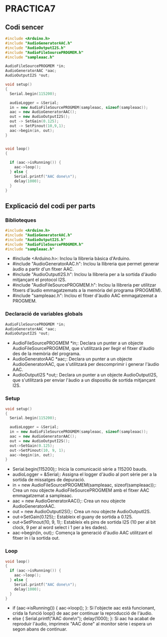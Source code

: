# PRACTICA7

## Codi sencer
```cpp
#include <Arduino.h>
#include "AudioGeneratorAAC.h"
#include "AudioOutputI2S.h"
#include "AudioFileSourcePROGMEM.h"
#include "sampleaac.h"

AudioFileSourcePROGMEM *in;
AudioGeneratorAAC *aac;
AudioOutputI2S *out;

void setup()
{
  Serial.begin(115200);

  audioLogger = &Serial;
  in = new AudioFileSourcePROGMEM(sampleaac, sizeof(sampleaac));
  aac = new AudioGeneratorAAC();
  out = new AudioOutputI2S();
  out -> SetGain(0.125);
  out -> SetPinout(10,9,1);
  aac->begin(in, out);
}


void loop()
{
  
  if (aac->isRunning()) {
    aac->loop();
  } else {
    Serial.printf("AAC done\n");
    delay(1000);
  }
}
```

## Explicació del codi per parts
### Biblioteques
```cpp
#include <Arduino.h>
#include "AudioGeneratorAAC.h"
#include "AudioOutputI2S.h"
#include "AudioFileSourcePROGMEM.h"
#include "sampleaac.h"
```
- #include <Arduino.h>: Inclou la llibreria bàsica d'Arduino.
- #include "AudioGeneratorAAC.h": Inclou la llibreria que permet generar àudio a partir d'un fitxer AAC.
- #include "AudioOutputI2S.h": Inclou la llibreria per a la sortida d'àudio mitjançant el protocol I2S.
- #include "AudioFileSourcePROGMEM.h": Inclou la llibreria per utilitzar fitxers d'àudio emmagatzemats a la memòria del programa (PROGMEM).
- #include "sampleaac.h": Inclou el fitxer d'àudio AAC emmagatzemat a PROGMEM.

### Declaració de variables globals
```cpp
AudioFileSourcePROGMEM *in;
AudioGeneratorAAC *aac;
AudioOutputI2S *out;
```
- AudioFileSourcePROGMEM *in;: Declara un punter a un objecte AudioFileSourcePROGMEM, que s'utilitzarà per llegir el fitxer d'àudio des de la memòria del programa.
- AudioGeneratorAAC *aac;: Declara un punter a un objecte AudioGeneratorAAC, que s'utilitzarà per descomprimir i generar l'àudio AAC.
- AudioOutputI2S *out;: Declara un punter a un objecte AudioOutputI2S, que s'utilitzarà per enviar l'àudio a un dispositiu de sortida mitjançant I2S.

### Setup
```cpp
void setup()
{
  Serial.begin(115200);

  audioLogger = &Serial;
  in = new AudioFileSourcePROGMEM(sampleaac, sizeof(sampleaac));
  aac = new AudioGeneratorAAC();
  out = new AudioOutputI2S();
  out->SetGain(0.125);
  out->SetPinout(10, 9, 1);
  aac->begin(in, out);
}
```
- Serial.begin(115200);: Inicia la comunicació sèrie a 115200 bauds.
- audioLogger = &Serial;: Assigna el logger d'àudio al port sèrie per a la sortida de missatges de depuració.
- in = new AudioFileSourcePROGMEM(sampleaac, sizeof(sampleaac));: Crea un nou objecte AudioFileSourcePROGMEM amb el fitxer AAC emmagatzemat a sampleaac.
- aac = new AudioGeneratorAAC();: Crea un nou objecte AudioGeneratorAAC.
- out = new AudioOutputI2S();: Crea un nou objecte AudioOutputI2S.
- out->SetGain(0.125);: Estableix el guany de sortida a 0.125.
- out->SetPinout(10, 9, 1);: Estableix els pins de sortida I2S (10 per al bit clock, 9 per al word select i 1 per a les dades).
- aac->begin(in, out);: Comença la generació d'àudio AAC utilitzant el fitxer in i la sortida out.

### Loop
```cpp
void loop()
{
  if (aac->isRunning()) {
    aac->loop();
  } else {
    Serial.printf("AAC done\n");
    delay(1000);
  }
}
```
- if (aac->isRunning()) { aac->loop(); }: Si l'objecte aac està funcionant, crida la funció loop() de aac per continuar la reproducció de l'àudio.
- else { Serial.printf("AAC done\n"); delay(1000); }: Si aac ha acabat de reproduir l'àudio, imprimeix "AAC done" al monitor sèrie i espera un segon abans de continuar.

